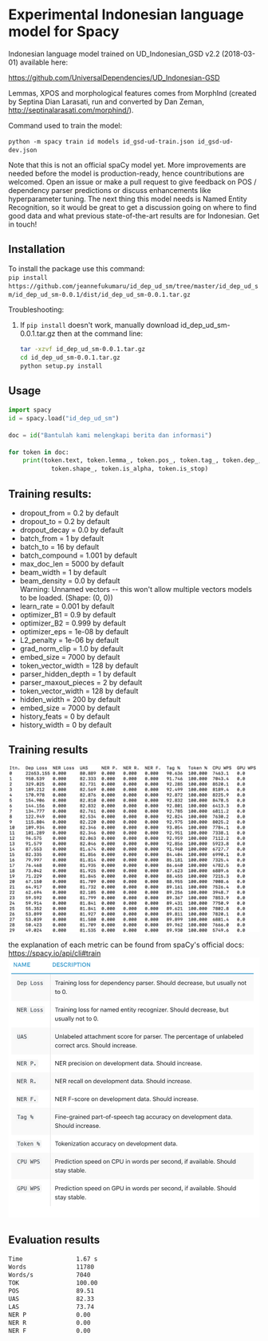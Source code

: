 # Experimental Indonesian language model for Spacy 
Indonesian language model trained on UD_Indonesian_GSD v2.2 (2018-03-01) available here: 

https://github.com/UniversalDependencies/UD_Indonesian-GSD

Lemmas, XPOS and morphological features comes from MorphInd (created by Septina Dian Larasati, run and converted by Dan Zeman, http://septinalarasati.com/morphind/).

Command used to train the model:

`python -m spacy train id models id_gsd-ud-train.json id_gsd-ud-dev.json`

Note that this is not an official spaCy model yet. More improvements are needed before the model is production-ready, hence countributions are welcomed. Open an issue or make a pull request to give feedback on POS / dependency parser predictions or  discuss enhancements like hyperparameter tuning. The next thing this model needs is Named Entity Recognition, so it would be great to get a discussion going on where to find good data and what previous state-of-the-art results are for Indonesian. Get in touch! 

## Installation

To install the package use this command:  
`pip install https://github.com/jeannefukumaru/id_dep_ud_sm/tree/master/id_dep_ud_sm/id_dep_ud_sm-0.0.1/dist/id_dep_ud_sm-0.0.1.tar.gz`

Troubleshooting: 
1. If `pip install` doesn't work, manually download id_dep_ud_sm-0.0.1.tar.gz then at the command line: 
   ```bash
   tar -xzvf id_dep_ud_sm-0.0.1.tar.gz
   cd id_dep_ud_sm-0.0.1.tar.gz
   python setup.py install
   ```

## Usage

```python
import spacy
id = spacy.load("id_dep_ud_sm")

doc = id("Bantulah kami melengkapi berita dan informasi")

for token in doc:
    print(token.text, token.lemma_, token.pos_, token.tag_, token.dep_,
            token.shape_, token.is_alpha, token.is_stop)
```

## Training results:

- dropout_from = 0.2 by default 
- dropout_to = 0.2 by default 
- dropout_decay = 0.0 by default 
- batch_from = 1 by default 
- batch_to = 16 by default 
- batch_compound = 1.001 by default 
- max_doc_len = 5000 by default 
- beam_width = 1 by default 
- beam_density = 0.0 by default   
Warning: Unnamed vectors -- this won't allow multiple vectors models to be loaded. (Shape: (0, 0))  
- learn_rate = 0.001 by default 
- optimizer_B1 = 0.9 by default 
- optimizer_B2 = 0.999 by default
- optimizer_eps = 1e-08 by default  
- L2_penalty = 1e-06 by default 
- grad_norm_clip = 1.0 by default 
- embed_size = 7000 by default 
- token_vector_width = 128 by default 
- parser_hidden_depth = 1 by default 
- parser_maxout_pieces = 2 by default 
- token_vector_width = 128 by default 
- hidden_width = 200 by default 
- embed_size = 7000 by default 
- history_feats = 0 by default 
- history_width = 0 by default 

## Training results 
![alt text](id_dep_ud_sm_train_results.png)

the explanation of each metric can be found from spaCy's official docs: 
https://spacy.io/api/cli#train
![alt text](metrics.png)

## Evaluation results
    Time               1.67 s         
    Words              11780          
    Words/s            7040           
    TOK                100.00         
    POS                89.51          
    UAS                82.33          
    LAS                73.74          
    NER P              0.00           
    NER R              0.00           
    NER F              0.00  
